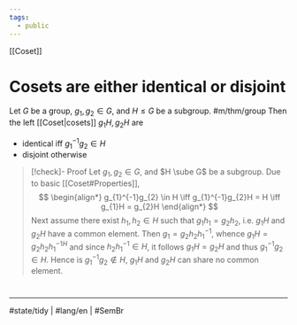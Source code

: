 ```yaml
---
tags:
  - public
---
```

[[Coset]]
# Cosets are either identical or disjoint

Let $G$ be a group, $g_{1}, g_{2} \in G$, and $H \leq G$ be a subgroup.
#m/thm/group  Then the left [[Coset|cosets]] $g_{1}H, g_{2}H$ are

- identical iff $g_{1}^{-1}g_{2} \in H$
- disjoint otherwise

> [!check]- Proof
> Let $g_{1}, g_{2} \in G$, and $H \sube G$ be a subgroup.
> Due to basic [[Coset#Properties]],
> $$
> \begin{align*}
> g_{1}^{-1}g_{2} \in H \iff g_{1}^{-1}g_{2}H = H \iff g_{1}H = g_{2}H
> \end{align*}
> $$
> Next assume there exist $h_{1},h_{2} \in H$ such that $g_{1}h_{1} = g_{2}h_{2}$,
> i.e. $g_{1}H$ and $g_{2}H$ have a common element.
> Then $g_{1} = g_{2}h_{2}h_{1}^{-1}$,
> whence $g_{1}H = g_{2}h_{2}h_{1}^{-1 H}$
> and since $h_{2}h_{1}^{-1} \in H$,
> it follows $g_{1}H = g_{2}H$
> and thus $g_{1}^{-1}g_{2} \in H$.
> Hence is $g_{1}^{-1}g_{2} \notin H$,
> $g_{1}H$ and $g_{2}H$ can share no common element.
> <span class="QED"/>

#
---
#state/tidy | #lang/en | #SemBr
